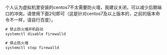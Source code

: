 
个人认为虚拟机里安装的centos7不太需要防火墙，我建议关闭，可以减少后期端口的冲突。请使用下面2句即可（这是针对centos7及以上版本的，之前的版本命令不一样，请自行百度）。

```txt
# 禁止防火墙开机启动
systemctl disable firewalld

# 停止防火墙
systemctl stop firewalld
```